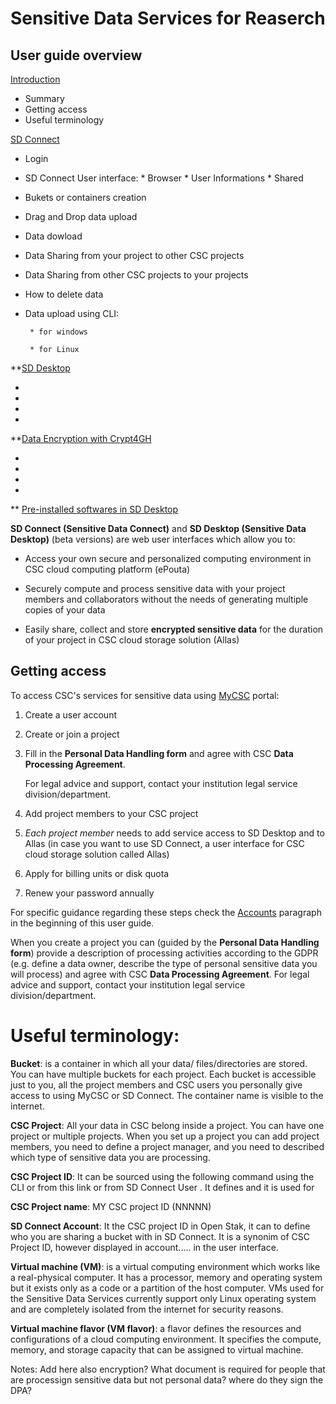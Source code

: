 # Sensitive Data Services for Reaserch

##  User guide overview

[Introduction](./sd_connect.md)

   * Summary
   * Getting access
   * Useful terminology


[SD Connect](./sd_connect.md)
   
   * Login
   * SD Connect User interface:
          * Browser
          * User Informations
          * Shared
   * Bukets or containers creation
   * Drag and Drop data upload
   * Data dowload
   * Data Sharing from your project to other CSC projects
   * Data Sharing from other CSC projects to your projects
   * How to delete data
   * Data upload using CLI:
   
          * for windows
          
          * for Linux
          


**[SD Desktop](./sd_desktop.md)

*
*
*
*

**[Data Encryption with Crypt4GH](./data_encryption.md)

*
*
*
*

** [Pre-installed softwares in SD Desktop](./pre-installed_software.md)














**SD Connect (Sensitive Data Connect)** and **SD Desktop (Sensitive Data Desktop)** (beta versions) are web user interfaces which allow you to:

* Access your own secure and personalized computing environment in CSC cloud computing platform (ePouta)

* Securely compute and process sensitive data with your project members and collaborators without the needs of generating multiple copies of your data

* Easily share, collect and store **encrypted sensitive data** for the duration of your project in CSC cloud storage solution (Allas)





## Getting access

To access CSC's services for sensitive data using [MyCSC](https://my.csc.fi) portal:

1. Create a user account

3. Create or join a project

4. Fill in the **Personal Data Handling form** and agree with CSC **Data Processing Agreement**.
   
   For legal advice and support, contact your institution legal service division/department.
    
5. Add project members to your CSC project

6. *Each project member* needs to add service access to SD Desktop and to Allas (in case you want to use SD Connect, a user interface for CSC cloud storage solution called Allas)

6. Apply for billing units or disk quota

8. Renew your password annually

For specific guidance regarding these steps check the [Accounts](https://docs.csc.fi/accounts/) paragraph in the beginning of this user guide. 



When you create a project you can (guided by the **Personal Data Handling form**) provide a description of processing activities according to the GDPR (e.g. define a data owner, describe the type of personal sensitive data you will process) and agree with CSC **Data Processing Agreement**. 
For legal advice and support, contact your institution legal service division/department.




# Useful terminology:

**Bucket**: is a container in which all your data/ files/directories are stored. You can have multiple buckets for each project. Each bucket is accessible just to you, all the project members and CSC users you personally give access to using MyCSC or SD Connect. The container name is visible to the internet. 

**CSC Project**: All your data in CSC belong inside a project. You can have one project or multiple projects. When you set up a project you can add project members, you need to define a project manager, and you need to described which type of sensitive data you are processing. 

**CSC Project ID**: It can be sourced using the following command using the CLI        or from this link        or from SD Connect User . It defines and it is used for

**CSC Project name**: MY CSC project ID (NNNNN)

**SD Connect Account**: It the CSC project ID in Open Stak, it can to define who you are sharing a bucket with in SD Connect. It is a synonim of CSC Project ID, however displayed in account..... in the user interface.

**Virtual machine (VM)**: is a virtual computing environment which works like a real-physical computer. It has a processor, memory and operating system but it exists only as a code or a partition of the host computer. VMs used for the Sensitive Data Services currently support only Linux operating system and are completely isolated from the internet for security reasons. 

**Virtual machine flavor (VM flavor)**: a flavor defines the resources and configurations of a cloud computing environment. It specifies the compute, memory, and storage capacity that can be assigned to virtual machine. 



Notes: 
Add here also encryption?
What document is required for people that are processign sensitive data but not personal data? where do they sign the DPA?



  

